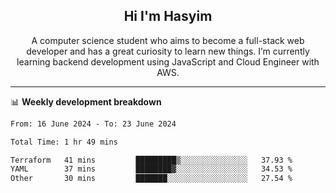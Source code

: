 <h2 align="center">Hi I'm Hasyim</h2>

<p align="center">A computer science student who aims to become a full-stack web developer and has a great curiosity to learn new things. I’m currently learning backend development using JavaScript and Cloud Engineer with AWS.</p>

---

📊 **Weekly development breakdown**

<!--START_SECTION:waka-->

```txt
From: 16 June 2024 - To: 23 June 2024

Total Time: 1 hr 49 mins

Terraform   41 mins         █████████▒░░░░░░░░░░░░░░░   37.93 %
YAML        37 mins         ████████▓░░░░░░░░░░░░░░░░   34.53 %
Other       30 mins         ███████░░░░░░░░░░░░░░░░░░   27.54 %
```

<!--END_SECTION:waka-->


<!-- - You can reach me on **hasyim11c@gmail.com** -->
